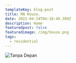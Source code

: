 ```yaml
---
templateKey: blog-post
title: RN House.
date: 2022-04-24T04:18:49.399Z
description: Home
featuredpost: false
featuredimage: /img/house.png
tags:
  - residential
---
```

![Tanpa Depan](/img/house.png)